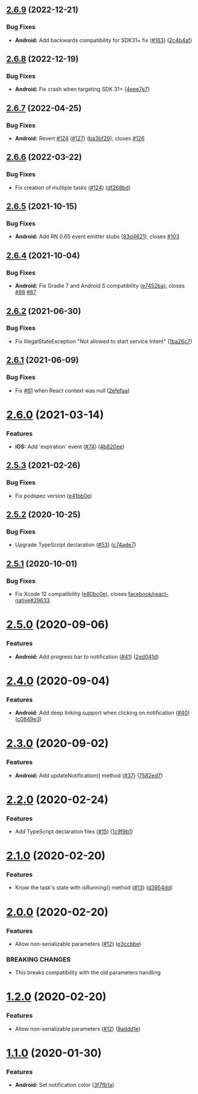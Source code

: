 ## [2.6.9](https://github.com/Rapsssito/react-native-background-actions/compare/v2.6.8...v2.6.9) (2022-12-21)


### Bug Fixes

* **Android:** Add backwards compatibility for SDK31+ fix ([#163](https://github.com/Rapsssito/react-native-background-actions/issues/163)) ([2c4b4af](https://github.com/Rapsssito/react-native-background-actions/commit/2c4b4af5a950f64b51787eb75443057476f72662))

## [2.6.8](https://github.com/Rapsssito/react-native-background-actions/compare/v2.6.7...v2.6.8) (2022-12-19)


### Bug Fixes

* **Android:** Fix crash when targeting SDK 31+ ([4eee7e7](https://github.com/Rapsssito/react-native-background-actions/commit/4eee7e7abaa9460cea50558675cd47179c09a29e))

## [2.6.7](https://github.com/Rapsssito/react-native-background-actions/compare/v2.6.6...v2.6.7) (2022-04-25)


### Bug Fixes

* **Android:** Revert [#124](https://github.com/Rapsssito/react-native-background-actions/issues/124) ([#127](https://github.com/Rapsssito/react-native-background-actions/issues/127)) ([ba3bf29](https://github.com/Rapsssito/react-native-background-actions/commit/ba3bf2946d8f9ec880be53161faa581fb8466e7f)), closes [#126](https://github.com/Rapsssito/react-native-background-actions/issues/126)

## [2.6.6](https://github.com/Rapsssito/react-native-background-actions/compare/v2.6.5...v2.6.6) (2022-03-22)


### Bug Fixes

* Fix creation of multiple tasks ([#124](https://github.com/Rapsssito/react-native-background-actions/issues/124)) ([df268bd](https://github.com/Rapsssito/react-native-background-actions/commit/df268bd024c876b3d8499690417db341706bf5ec))

## [2.6.5](https://github.com/Rapsssito/react-native-background-actions/compare/v2.6.4...v2.6.5) (2021-10-15)


### Bug Fixes

* **Android:** Add RN 0.65 event emitter stubs ([83d4621](https://github.com/Rapsssito/react-native-background-actions/commit/83d4621f97d870fdde2229cf8bdc5803b0a891ea)), closes [#103](https://github.com/Rapsssito/react-native-background-actions/issues/103)

## [2.6.4](https://github.com/Rapsssito/react-native-background-actions/compare/v2.6.3...v2.6.4) (2021-10-04)


### Bug Fixes

* **Android:** Fix Gradle 7 and Android S compatibility ([e7452ba](https://github.com/Rapsssito/react-native-background-actions/commit/e7452ba881ef01859bdd926186b8ff4d115d1ada)), closes [#88](https://github.com/Rapsssito/react-native-background-actions/issues/88) [#87](https://github.com/Rapsssito/react-native-background-actions/issues/87)

## [2.6.2](https://github.com/Rapsssito/react-native-background-actions/compare/v2.6.1...v2.6.2) (2021-06-30)


### Bug Fixes

* Fix IllegalStateException "Not allowed to start service Intent" ([1ba26c7](https://github.com/Rapsssito/react-native-background-actions/commit/1ba26c710f8044bd94ee6b3b90f53787cabf24b0))

## [2.6.1](https://github.com/Rapsssito/react-native-background-actions/compare/v2.6.0...v2.6.1) (2021-06-09)


### Bug Fixes

* Fix [#61](https://github.com/Rapsssito/react-native-background-actions/issues/61) when React context was null ([2efefaa](https://github.com/Rapsssito/react-native-background-actions/commit/2efefaa20ec601e4822bd83574594a55a85dc96e))

# [2.6.0](https://github.com/Rapsssito/react-native-background-actions/compare/v2.5.3...v2.6.0) (2021-03-14)


### Features

* **iOS:** Add 'expiration' event ([#74](https://github.com/Rapsssito/react-native-background-actions/issues/74)) ([4b820ee](https://github.com/Rapsssito/react-native-background-actions/commit/4b820ee276cd8c6bba3604d69b37c85a7341a718))

## [2.5.3](https://github.com/Rapsssito/react-native-background-actions/compare/v2.5.2...v2.5.3) (2021-02-26)


### Bug Fixes

* Fix podspec version ([e41bb0e](https://github.com/Rapsssito/react-native-background-actions/commit/e41bb0e0f1fca864a46ccd77737e4ea69f1bb366))

## [2.5.2](https://github.com/Rapsssito/react-native-background-actions/compare/v2.5.1...v2.5.2) (2020-10-25)


### Bug Fixes

* Upgrade TypeScript declaration ([#53](https://github.com/Rapsssito/react-native-background-actions/issues/53)) ([c74ade7](https://github.com/Rapsssito/react-native-background-actions/commit/c74ade7eee3bac80a95a8c1fc223f2bdf1c48afa))

## [2.5.1](https://github.com/Rapsssito/react-native-background-actions/compare/v2.5.0...v2.5.1) (2020-10-01)


### Bug Fixes

* Fix Xcode 12 compatibility ([e80bc0e](https://github.com/Rapsssito/react-native-background-actions/commit/e80bc0e3a3721315bd1f44de2dfb2edac60f7138)), closes [facebook/react-native#29633](https://github.com/facebook/react-native/issues/29633)

# [2.5.0](https://github.com/Rapsssito/react-native-background-actions/compare/v2.4.0...v2.5.0) (2020-09-06)


### Features

* **Android:** Add progress bar to notification ([#41](https://github.com/Rapsssito/react-native-background-actions/issues/41)) ([2ed041d](https://github.com/Rapsssito/react-native-background-actions/commit/2ed041dfb9d2b9a5419c5dd8330899b1e0123ac3))

# [2.4.0](https://github.com/Rapsssito/react-native-background-actions/compare/v2.3.0...v2.4.0) (2020-09-04)


### Features

* **Android:** Add deep linking support when clicking on notification ([#40](https://github.com/Rapsssito/react-native-background-actions/issues/40)) ([c0849e3](https://github.com/Rapsssito/react-native-background-actions/commit/c0849e3ec31c0f6c8ceb43df7730ed84e2b4c17d))

# [2.3.0](https://github.com/Rapsssito/react-native-background-actions/compare/v2.2.0...v2.3.0) (2020-09-02)


### Features

* **Android:** Add updateNotification() method ([#37](https://github.com/Rapsssito/react-native-background-actions/issues/37)) ([7582ed7](https://github.com/Rapsssito/react-native-background-actions/commit/7582ed7141c9d65b08038cbe5f7946413027b8b9))

# [2.2.0](https://github.com/Rapsssito/react-native-background-actions/compare/v2.1.0...v2.2.0) (2020-02-24)


### Features

* Add TypeScript declaration files ([#15](https://github.com/Rapsssito/react-native-background-actions/issues/15)) ([1c9f9b1](https://github.com/Rapsssito/react-native-background-actions/commit/1c9f9b133e80a741a13c6c2d1bbc524907a6ee72))

# [2.1.0](https://github.com/Rapsssito/react-native-background-actions/compare/v2.0.0...v2.1.0) (2020-02-20)


### Features

* Know the task's state with isRunning() method ([#13](https://github.com/Rapsssito/react-native-background-actions/issues/13)) ([d3954dd](https://github.com/Rapsssito/react-native-background-actions/commit/d3954dd3504973b19ed386d10ca2a31174375b20))

# [2.0.0](https://github.com/Rapsssito/react-native-background-actions/compare/v1.1.0...v2.0.0) (2020-02-20)


### Features

* Allow non-serializable parameters ([#12](https://github.com/Rapsssito/react-native-background-actions/issues/12)) ([e3ccbbe](https://github.com/Rapsssito/react-native-background-actions/commit/e3ccbbe7e3f3be819ff0952271e95f3cf4e1dff7))


### BREAKING CHANGES

* This breaks compatibility with the old parameters handling

# [1.2.0](https://github.com/Rapsssito/react-native-background-actions/compare/v1.1.0...v1.2.0) (2020-02-20)


### Features

* Allow non-serializable parameters ([#12](https://github.com/Rapsssito/react-native-background-actions/issues/12)) ([9addd1e](https://github.com/Rapsssito/react-native-background-actions/commit/9addd1e80be4f16ef7b7efc1ab9c4784fcec6ec8))

# [1.1.0](https://github.com/Rapsssito/react-native-background-actions/compare/v1.0.4...v1.1.0) (2020-01-30)


### Features

* **Android:** Set notification color ([3f7fb1a](https://github.com/Rapsssito/react-native-background-actions/commit/3f7fb1ae994de0070ca4c3fd81a9783133c1e840))

